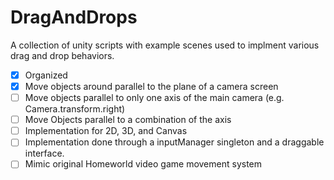 # DragAndDrops

A collection of unity scripts with example scenes used to implment various drag and drop behaviors.

- [X] Organized
- [X] Move objects around parallel to the plane of a camera screen
- [ ] Move objects parallel to only one axis of the main camera (e.g. Camera.transform.right)
- [ ] Move Objects parallel to a combination of the axis
- [ ] Implementation for 2D, 3D, and Canvas
- [ ] Implementation done through a inputManager singleton and a draggable interface.
- [ ] Mimic original Homeworld video game movement system
